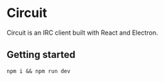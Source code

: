 # Circuit

Circuit is an IRC client built with React and Electron.

## Getting started

`npm i && npm run dev`
